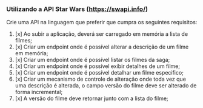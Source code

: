 

### Utilizando a API Star Wars (https://swapi.info/)

Crie uma API na linguagem que preferir que cumpra os seguintes requisitos:

1. [x] Ao subir a aplicação, deverá ser carregado em memória a lista de filmes;
2. [x] Criar um endpoint onde é possível alterar a descrição de um filme em memória;
3. [x] Criar um endpoint onde é possível listar os filmes da saga;
4. [x] Criar um endpoint onde é possível exibir detalhes de um filme;
5. [x] Criar um endpoint onde é possível detalhar um filme especifico;
6. [x] Criar um mecanismo de controle de alteração onde toda vez que uma descrição é alterada, o campo versão do filme deve ser alterado de forma incremental;
7. [x] A versão do filme deve retornar junto com a lista do filme;